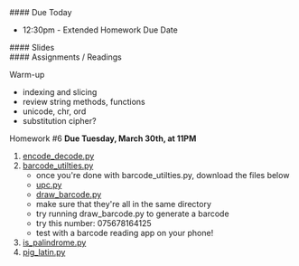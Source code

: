<article class="due" markdown="block">
#### Due Today

* 12:30pm - Extended Homework Due Date

</article>

<article class="slides" markdown="block">
#### Slides


</article>

<article class="assignments" markdown="block">
#### Assignments / Readings		

Warm-up

* indexing and slicing
* review string methods, functions
* unicode, chr, ord
* substitution cipher?

Homework #6 __Due Tuesday, March 30th, at 11PM__ 

1. [encode_decode.py](homework/hw06/encode_decode.py)
2. [barcode_utilties.py](homework/hw06/barcode_utilties.py)
    * once you're done with barcode_utilties.py, download the files below
    * [upc.py](homework/hw06/upc.py)
    * [draw_barcode.py](homework/hw06/upc.py)
    * make sure that they're all in the same directory
    * try running draw_barcode.py to generate a barcode
    * try this number: 075678164125
    * test with a barcode reading app on your phone!
3. [is_palindrome.py](homework/hw06/is_palindrome.py)
4. [pig_latin.py](homework/hw06/pig_latin.py)


</article>
